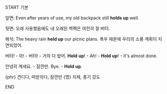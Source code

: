 START
기본

앞면:
Even after years of use, my old backpack still **holds up** well.  

뒷면:
오래 사용했음에도 내 오래된 백팩은 여전히 잘 버텨.

해석:
The heavy rain **held up** our picnic plans.
폭우 때문에 우리의 소풍 계획이 지연되었어.

버텨! - 아! - 버텨! - 거의 다 왔어.
**Hold** **up**! - Ah! - **Hold** **up**! - It's almost done.

안녕히 계세요. - 잠깐만.
Bye. - **Hold** **up**.

{phr} 견디다, 떠받치다, 잠깐만
{명} 지체, 총기 강도
<!--ID: 1742959561052-->
END